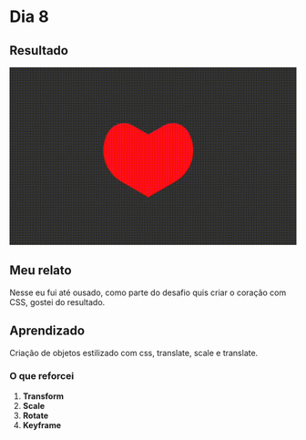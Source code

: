 # Dia 8

## Resultado

![coração pulsando](<coração pulsando.gif>)

## Meu relato

Nesse eu fui até ousado, como parte do desafio quis criar o coração com CSS, gostei do resultado.

## Aprendizado

Criação de objetos estilizado com css, translate, scale e translate.

### O que reforcei

1. **Transform**
1. **Scale**
1. **Rotate**
1. **Keyframe**
